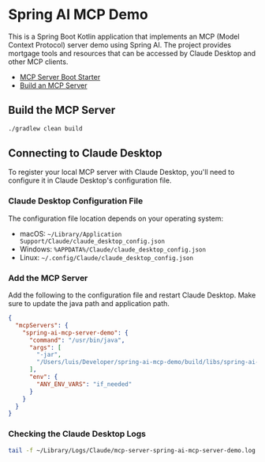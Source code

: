# Spring AI MCP Demo

This is a Spring Boot Kotlin application that implements an MCP (Model Context Protocol) server demo using Spring AI. The project provides mortgage tools and resources that can be accessed by Claude Desktop and other MCP clients.

- [MCP Server Boot Starter](https://docs.spring.io/spring-ai/reference/api/mcp/mcp-server-boot-starter-docs.html)
- [Build an MCP Server](https://modelcontextprotocol.io/quickstart/server)

## Build the MCP Server

```bash
./gradlew clean build
```

## Connecting to Claude Desktop

To register your local MCP server with Claude Desktop, you'll need to configure it in Claude Desktop's configuration file.

### Claude Desktop Configuration File

The configuration file location depends on your operating system:
- macOS: `~/Library/Application Support/Claude/claude_desktop_config.json`
- Windows: `%APPDATA%/Claude/claude_desktop_config.json`
- Linux: `~/.config/Claude/claude_desktop_config.json`

### Add the MCP Server

Add the following to the configuration file and restart Claude Desktop. Make sure to update the java path and application path.

```json
{
  "mcpServers": {
    "spring-ai-mcp-server-demo": {
      "command": "/usr/bin/java",
      "args": [
        "-jar",
        "/Users/luis/Developer/spring-ai-mcp-demo/build/libs/spring-ai-mcp-demo-0.0.1-SNAPSHOT.jar"
      ],
      "env": {
        "ANY_ENV_VARS": "if_needed"
      }
    }
  }
}
```

### Checking the Claude Desktop Logs

```bash
tail -f ~/Library/Logs/Claude/mcp-server-spring-ai-mcp-server-demo.log
```
